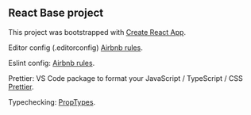 ## React Base project

This project was bootstrapped with [Create React App](https://github.com/facebookincubator/create-react-app).

Editor config (.editorconfig) [Airbnb rules](https://github.com/airbnb/javascript/blob/master/.editorconfig).

Eslint config: [Airbnb rules](https://github.com/airbnb/javascript/tree/master/packages/eslint-config-airbnb).

Prettier: VS Code package to format your JavaScript / TypeScript / CSS [Prettier](https://github.com/prettier/prettier-vscode).

Typechecking: [PropTypes](https://www.npmjs.com/package/prop-types).
